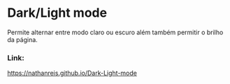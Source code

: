 # Dark/Light mode

Permite alternar entre modo claro ou escuro além também permitir o brilho da página.

### Link:

https://nathanreis.github.io/Dark-Light-mode